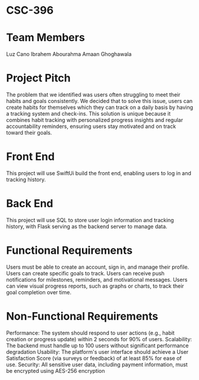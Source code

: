# CSC-396
# Team Members
Luz Cano
Ibrahem Abourahma
Amaan Ghoghawala

# Project Pitch
The problem that we identified was users often struggling to meet their habits and goals consistently. We decided that to solve this issue, users can create habits for themselves which they can track on a daily basis by having a tracking system and check-ins. This solution is unique because  it combines habit tracking with personalized progress insights and regular accountability reminders, ensuring users stay motivated and on track toward their goals. 

# Front End 
This project will use SwiftUi build the front end, enabling users to log in and tracking history.

# Back End
This project will use SQL to store user login information and tracking history, with Flask serving as the backend server to manage data.

# Functional Requirements
Users must be able to create an account, sign in, and manage their profile.
Users can create specific goals to track.
Users can receive push notifications for milestones, reminders, and motivational messages. 
Users can view visual progress reports, such as graphs or charts, to track their goal completion over time.


# Non-Functional Requirements
Performance: The system should respond to user actions (e.g., habit creation or progress update) within 2 seconds for 90% of users.
Scalability: The backend must handle up to 100 users without significant performance degradation
Usability: The platform's user interface should achieve a User Satisfaction Score (via surveys or feedback) of at least 85% for ease of use.
Security: All sensitive user data, including payment information, must be encrypted using AES-256 encryption
